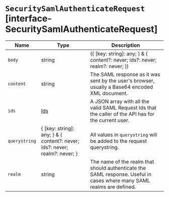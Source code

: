 # `SecuritySamlAuthenticateRequest` [interface-SecuritySamlAuthenticateRequest]

| Name | Type | Description |
| - | - | - |
| `body` | string | ({ [key: string]: any; } & { content?: never; ids?: never; realm?: never; }) | All values in `body` will be added to the request body. |
| `content` | string | The SAML response as it was sent by the user's browser, usually a Base64 encoded XML document. |
| `ids` | [Ids](./Ids.md) | A JSON array with all the valid SAML Request Ids that the caller of the API has for the current user. |
| `querystring` | { [key: string]: any; } & { content?: never; ids?: never; realm?: never; } | All values in `querystring` will be added to the request querystring. |
| `realm` | string | The name of the realm that should authenticate the SAML response. Useful in cases where many SAML realms are defined. |
